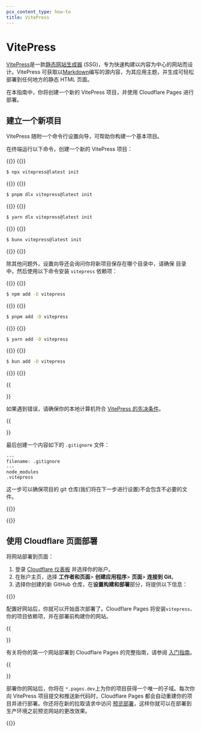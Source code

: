```yaml
---
pcx_content_type: how-to
title: VitePress
---
```


# VitePress

[VitePress](https://vitepress.dev/)是一款[静态网站生成器](https://en.wikipedia.org/wiki/Static_site_generator) (SSG)，专为快速构建以内容为中心的网站而设计。VitePress 可获取以[Markdown](https://en.wikipedia.org/wiki/Markdown)编写的源内容，为其应用主题，并生成可轻松部署到任何地方的静态 HTML 页面。

在本指南中，你将创建一个新的 VitePress 项目，并使用 Cloudflare Pages 进行部署。

## 建立一个新项目

VitePress 随附一个命令行设置向导，可帮助你构建一个基本项目。

在终端运行以下命令，创建一个新的 VitePress 项目：

{{<tabs labels="npm | pnpm | yarn | bun">}}
{{<tab label="npm" default="true">}}

```sh
$ npx vitepress@latest init
```
{{</tab>}}
{{<tab label="pnpm">}}

```sh
$ pnpm dlx vitepress@latest init
```
{{</tab>}}
{{<tab label="yarn">}}

```sh
$ yarn dlx vitepress@latest init
```
{{</tab>}}
{{<tab label="bun">}}

```sh
$ bunx vitepress@latest init
```
{{</tab>}}
{{</tabs>}}

除其他问题外，设置向导还会询问你将新项目保存在哪个目录中，请确保
目录中，然后使用以下命令安装 `vitepress` 依赖项：

{{<tabs labels="npm | pnpm | yarn | bun">}}
{{<tab label="npm" default="true">}}

```sh
$ npm add -D vitepress
```
{{</tab>}}
{{<tab label="pnpm">}}

```sh
$ pnpm add -D vitepress
```
{{</tab>}}
{{<tab label="yarn">}}

```sh
$ yarn add -D vitepress
```
{{</tab>}}
{{<tab label="bun">}}

```sh
$ bun add -D vitepress
```
{{</tab>}}
{{</tabs>}}

{{<Aside type="note">}}

如果遇到错误，请确保你的本地计算机符合 [VitePress 的先决条件](https://vitepress.dev/guide/getting-started#prerequisites)。

{{</Aside>}}

最后创建一个内容如下的 `.gitignore` 文件：
```
---
filename: .gitignore
---
node_modules
.vitepress
```

这一步可以确保项目的 git 仓库(我们将在下一步进行设置)不会包含不必要的文件。

{{<render file="_tutorials-before-you-start.md">}}

{{<render file="/_framework-guides/_create-github-repository.md">}}

## 使用 Cloudflare 页面部署

将网站部署到页面：

1. 登录 [Cloudflare 仪表板](https://dash.cloudflare.com/) 并选择你的账户。
2. 在账户主页，选择 **工作者和页面**> **创建应用程序**> **页面**> **连接到 Git**。
3. 选择你创建的新 GitHub 仓库，在**设置构建和部署**部分，将提供以下信息：

{{<pages-build-preset framework="vitepress">}}

配置好网站后，你就可以开始首次部署了。Cloudflare Pages 将安装`vitepress`、你的项目依赖项，并在部署前构建你的网站。

{{<Aside type="note">}}

有关将你的第一个网站部署到 Cloudflare Pages 的完整指南，请参阅 [入门指南](/pages/get-started/)。

{{</Aside>}}

部署你的网站后，你将在 `*.pages.dev`上为你的项目获得一个唯一的子域。每次你向 VitePress 项目提交和推送新代码时，Cloudflare Pages 都会自动重建你的项目并进行部署。你还将在新的拉取请求中访问 [预览部署](/pages/configuration/preview-deployments/)，这样你就可以在部署到生产环境之前预览网站的更改效果。

{{<render file="/_framework-guides/_learn-more.md" withParameters="VitePress">}}